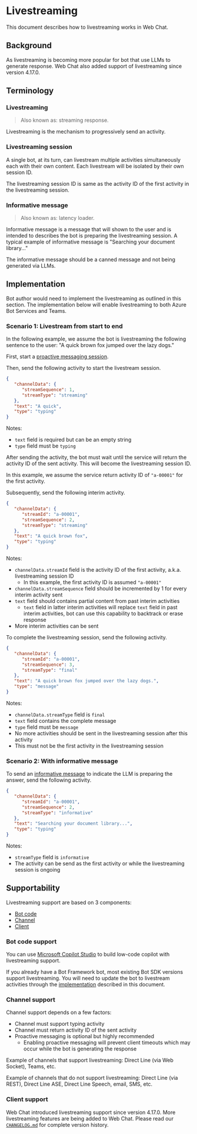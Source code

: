 # Livestreaming

This document describes how to livestreaming works in Web Chat.

## Background

As livestreaming is becoming more popular for bot that use LLMs to generate response. Web Chat also added support of livestreaming since version 4.17.0.

## Terminology

### Livestreaming

> Also known as: streaming response.

Livestreaming is the mechanism to progressively send an activity.

### Livestreaming session

A single bot, at its turn, can livestream multiple activities simultaneously each with their own content. Each livestream will be isolated by their own session ID.

The livestreaming session ID is same as the activity ID of the first activity in the livestreaming session.

### Informative message

> Also known as: latency loader.

Informative message is a message that will shown to the user and is intended to describes the bot is preparing the livestreaming session. A typical example of informative message is "Searching your document library..."

The informative message should be a canned message and not being generated via LLMs.

## Implementation

Bot author would need to implement the livestreaming as outlined in this section. The implementation below will enable livestreaming to both Azure Bot Services and Teams.

### Scenario 1: Livestream from start to end

In the following example, we assume the bot is livestreaming the following sentence to the user: "A quick brown fox jumped over the lazy dogs."

First, start a [proactive messaging session](https://learn.microsoft.com/en-us/azure/bot-service/bot-builder-howto-proactive-message?view=azure-bot-service-4.0).

Then, send the following activity to start the livestream session.

```json
{
   "channelData": {
      "streamSequence": 1,
      "streamType": "streaming"
   },
   "text": "A quick",
   "type": "typing"
}
```

Notes:

-  `text` field is required but can be an empty string
-  `type` field must be `typing`

After sending the activity, the bot must wait until the service will return the activity ID of the sent activity. This will become the livestreaming session ID.

In this example, we assume the service return activity ID of `"a-00001"` for the first activity.

Subsequently, send the following interim activity.

```json
{
   "channelData": {
      "streamId": "a-00001",
      "streamSequence": 2,
      "streamType": "streaming"
   },
   "text": "A quick brown fox",
   "type": "typing"
}
```

Notes:

-  `channelData.streamId` field is the activity ID of the first activity, a.k.a. livestreaming session ID
   -  In this example, the first activity ID is assumed `"a-00001"`
-  `channelData.streamSequence` field should be incremented by 1 for every interim activity sent
-  `text` field should contains partial content from past interim activities
   -  `text` field in latter interim activities will replace `text` field in past interim activities, bot can use this capability to backtrack or erase response
-  More interim activities can be sent

To complete the livestreaming session, send the following activity.

```json
{
   "channelData": {
      "streamId": "a-00001",
      "streamSequence": 3,
      "streamType": "final"
   },
   "text": "A quick brown fox jumped over the lazy dogs.",
   "type": "message"
}
```

Notes:

-  `channelData.streamType` field is `final`
-  `text` field contains the complete message
-  `type` field must be `message`
-  No more activities should be sent in the livestreaming session after this activity
-  This must not be the first activity in the livestreaming session

### Scenario 2: With informative message

To send an [informative message](#informative-message) to indicate the LLM is preparing the answer, send the following activity.

```json
{
   "channelData": {
      "streamId": "a-00001",
      "streamSequence": 2,
      "streamType": "informative"
   },
   "text": "Searching your document library...",
   "type": "typing"
}
```

Notes:

-  `streamType` field is `informative`
-  The activity can be send as the first activity or while the livestreaming session is ongoing

## Supportability

Livestreaming support are based on 3 components:

-  [Bot code](#bot-code-support)
-  [Channel](#channel-support)
-  [Client](#client-support)

### Bot code support

You can use [Microsoft Copilot Studio](https://www.microsoft.com/en-us/microsoft-copilot/microsoft-copilot-studio) to build low-code copilot with livestreaming support.

If you already have a Bot Framework bot, most existing Bot SDK versions support livestreaming. You will need to update the bot to livestream activities through the [implementation](#implementation) described in this document.

### Channel support

Channel support depends on a few factors:

-  Channel must support typing activity
-  Channel must return activity ID of the sent activity
-  Proactive messaging is optional but highly recommended
   -  Enabling proactive messaging will prevent client timeouts which may occur while the bot is generating the response

Example of channels that support livestreaming: Direct Line (via Web Socket), Teams, etc.

Example of channels that do not support livestreaming: Direct Line (via REST), Direct Line ASE, Direct Line Speech, email, SMS, etc.

### Client support

Web Chat introduced livestreaming support since version 4.17.0. More livestreaming features are being added to Web Chat. Please read our [`CHANGELOG.md`](/tree/main/CHANGELOG.md) for complete version history.
